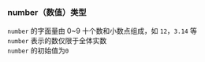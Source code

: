 ### number（数值）类型

`number` 的字面量由 0~9 十个数和小数点组成，如 `12`，`3.14` 等  
`number` 表示的数仅限于全体实数  
`number` 的初始值为`0`  